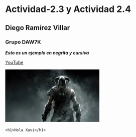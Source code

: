 # Actividad-2.3 y Actividad 2.4
## Diego Ramírez Villar
### Grupo DAW7K

**_Esto es un ejemplo en negrita y cursiva_**

[YouTube](https://www.youtube.com/)

![Skyrim](./Imagenes/Skyrim.jpg)

```
<h1>Hola Xavi</h1>
```

